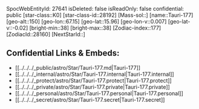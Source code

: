 ﻿---
location: [15.96,-67.15,150]
type: Star
tags:
- astro/Star

---
SpocWebEntityId: 27641
isDeleted: false
isReadOnly: false
confidential: public
[star-class::K0]
[star-class-id::28192]
[Mass-sol::]
[name::Tauri-177]
[geo-alt::150]
[geo-lon::67.15]
[geo-lat::15.96]
[geo-lon-v::0.007]
[geo-lat-v::-0.02]
[bright-min::38]
[bright-max::38]
[Zodiac-index::177]
[ZodiacId::28160]
[NextStarId::]



## Confidential Links & Embeds: 
- [[../../../_public/astro/Star/Tauri-177.md|Tauri-177]] 
- [[../../../_internal/astro/Star/Tauri-177.internal|Tauri-177.internal]] 
- [[../../../_protect/astro/Star/Tauri-177.protect|Tauri-177.protect]] 
- [[../../../_private/astro/Star/Tauri-177.private|Tauri-177.private]] 
- [[../../../_personal/astro/Star/Tauri-177.personal|Tauri-177.personal]] 
- [[../../../_secret/astro/Star/Tauri-177.secret|Tauri-177.secret]] 

